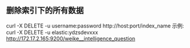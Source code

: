 ## 删除索引下的所有数据
curl -X DELETE  -u username:password http://host:port/index_name
示例:
curl -X DELETE  -u elastic:ydzsdevxxx http://172.17.2.165:9200/weike__intelligence_question
